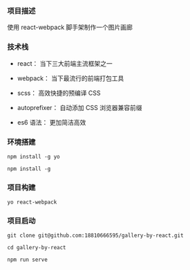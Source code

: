 ### 项目描述
使用 react-webpack 脚手架制作一个图片画廊

### 技术栈
+ react： 当下三大前端主流框架之一

+ webpack： 当下最流行的前端打包工具

+ scss： 高效快捷的预编译 CSS

+ autoprefixer： 自动添加 CSS 浏览器兼容前缀

+ es6 语法： 更加简洁高效


### 环境搭建

```
npm install -g yo

npm install -g

```
### 项目构建

```
yo react-webpack
```

### 项目启动
```
git clone git@github.com:18810666595/gallery-by-react.git

cd gallery-by-react

npm run serve

```
